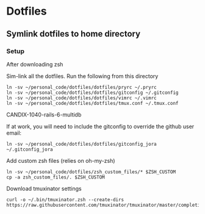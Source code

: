 # Dotfiles

## Symlink dotfiles to home directory

### Setup
After downloading zsh

Sim-link all the dotfiles. Run the following from this directory
```
ln -sv ~/personal_code/dotfiles/dotfiles/pryrc ~/.pryrc
ln -sv ~/personal_code/dotfiles/dotfiles/gitconfig ~/.gitconfig
ln -sv ~/personal_code/dotfiles/dotfiles/vimrc ~/.vimrc
ln -sv ~/personal_code/dotfiles/dotfiles/tmux.conf ~/.tmux.conf
```
CANDIX-1040-rails-6-multidb

If at work, you will need to include the gitconfig to override the github user email:

```
ln -sv ~/personal_code/dotfiles/dotfiles/gitconfig_jora ~/.gitconfig_jora
```

Add custom zsh files (relies on oh-my-zsh)
```
ln -sv ~/personal_code/dotfiles/zsh_custom_files/* $ZSH_CUSTOM
cp -a zsh_custom_files/. $ZSH_CUSTOM
```


Download tmuxinator settings
```
curl -o ~/.bin/tmuxinator.zsh --create-dirs https://raw.githubusercontent.com/tmuxinator/tmuxinator/master/completion/tmuxinator.zsh
```
